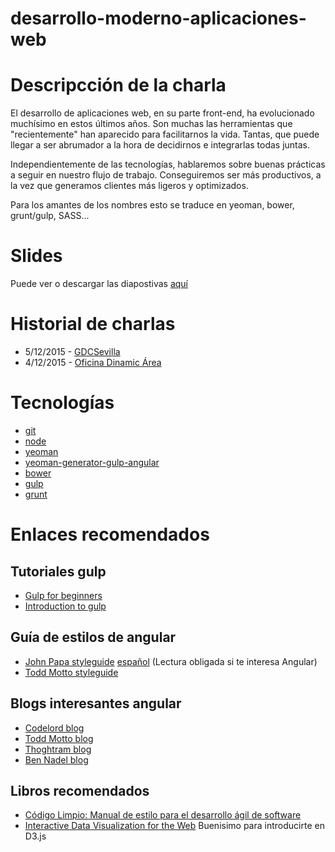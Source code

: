 # desarrollo-moderno-aplicaciones-web

# Descripcción de la charla
El desarrollo de aplicaciones web, en su parte front-end, ha evolucionado muchísimo en estos últimos años. Son muchas las herramientas que "recientemente" han aparecido para facilitarnos la vida. Tantas, que puede llegar a ser abrumador a la hora de decidirnos e integrarlas todas juntas. 

Independientemente de las tecnologías, hablaremos sobre buenas prácticas a seguir en nuestro flujo de trabajo. Conseguiremos ser más productivos, a la vez que generamos clientes más ligeros y optimizados. 

Para los amantes de los nombres esto se traduce en yeoman, bower, grunt/gulp, SASS...

# Slides
Puede ver o descargar las diapostivas [aquí](http://www.slideshare.net/IvanCoronadoMoreno/desarrollo-moderno-de-aplicaciones-web-55831916)

# Historial de charlas
* 5/12/2015 - [GDCSevilla](http://www.meetup.com/es/GDGSevilla/events/226964943/)
* 4/12/2015 - [Oficina Dinamic Área](https://www.google.es/maps/dir/''/oficina+dinamic+area/data=!4m5!4m4!1m0!1m2!1m1!1s0xd126e983c3482fb:0x54a85250d9d1f09f?sa=X&ved=0ahUKEwixzIKg-sLJAhWDcRQKHXGZAIEQ9RcIazAL) 

# Tecnologías
* [git](https://git-scm.com/downloads)
* [node](https://nodejs.org/en/download/)
* [yeoman](http://yeoman.io/learning/index.html)
* [yeoman-generator-gulp-angular](https://github.com/swiip/generator-gulp-angular#readme)
* [bower](http://bower.io/)
* [gulp](https://github.com/gulpjs/gulp)
* [grunt](https://github.com/gruntjs/grunt)

# Enlaces recomendados
## Tutoriales gulp
* [Gulp for beginners](https://css-tricks.com/gulp-for-beginners/)
* [Introduction to gulp](http://jilles.me/introduction-to-gulp/)

## Guía de estilos de angular
* [John Papa styleguide](https://github.com/johnpapa/angular-styleguide) [español](https://github.com/johnpapa/angular-styleguide/blob/master/i18n/es-ES.md) (Lectura obligada si te interesa Angular)
* [Todd Motto styleguide](https://github.com/toddmotto/angularjs-styleguide)

## Blogs interesantes angular
* [Codelord blog](http://www.codelord.net/)
* [Todd Motto blog](http://toddmotto.com/)
* [Thoghtram blog](http://blog.thoughtram.io/)
* [Ben Nadel blog](http://www.bennadel.com/)

## Libros recomendados
* [Código Limpio: Manual de estilo para el desarrollo ágil de software](http://rcm-eu.amazon-adsystem.com/e/cm?t=gitivan-21&o=30&p=8&l=as1&asins=8441532109&ref=tf_til&fc1=000000&IS2=1&lt1=_blank&m=amazon&lc1=0000FF&bc1=000000&bg1=FFFFFF&f=ifr)
* [Interactive Data Visualization for the Web](http://www.amazon.es/gp/product/1449339735/ref=as_li_tf_tl?ie=UTF8&camp=3626&creative=24790&creativeASIN=1449339735&linkCode=as2&tag=gitivan-21) Buenisimo para introducirte en D3.js

